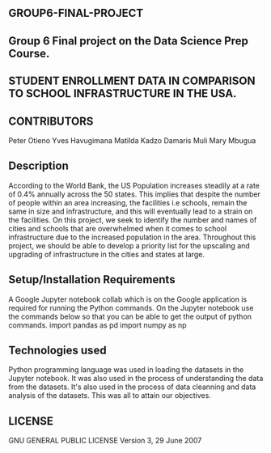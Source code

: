 ## GROUP6-FINAL-PROJECT
## Group 6 Final project on the Data Science Prep Course.
 
## STUDENT ENROLLMENT DATA IN COMPARISON TO SCHOOL INFRASTRUCTURE IN THE USA.

## CONTRIBUTORS
Peter Otieno
Yves Havugimana
Matilda Kadzo
Damaris Muli
Mary Mbugua


## Description

According to the World Bank, the US Population increases steadily at a rate of 0.4% annually across the 50 states. This implies that despite the number of people within an area increasing, the facilities i.e schools, remain the same in size and infrastructure, and this will eventually lead to a strain on the facilities.
On this project, we seek to identify the number and names of cities and schools that are overwhelmed when it comes to school infrastructure due to the increased population in the area. Throughout this project, we should be able to develop a priority list for the upscaling and upgrading of infrastructure in the cities and states at large.


## Setup/Installation Requirements

A Google Jupyter notebook collab  which is on the Google application is required for running the Python commands.
On the Jupyter notebook use the commands below so that you can be able to get the output of  python commands.
import pandas as pd
import numpy as np

## Technologies used

Python programming language was used in loading the datasets in the Jupyter notebook. It was also used in the process of understanding the data from the datasets.
It's also used in the process of data cleanning and data analysis of the datasets. This was all to attain our  objectives.

## LICENSE
 GNU GENERAL PUBLIC LICENSE
 Version 3, 29 June 2007


 
